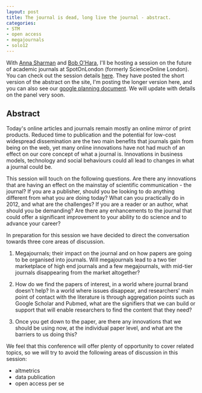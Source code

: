 ```yaml
---
layout: post
title: The journal is dead, long live the journal - abstract. 
categories: 
- STM
- open access
- megajournals
- solo12
---
```


With [Anna Sharman][as] and [Bob O'Hara][bob], I'll be hosting a session on the future of academic journals at SpotOnLondon (formerly ScienceOnline London). You can check out the session details [here][details]. They have posted the short version of the abstract on the site, I'm posting the longer version here, and you can also see our [google planning document][gdoc]. We will update with details on the panel very soon.

[as]: https://twitter.com/sharmanedit
[bob]: https://twitter.com/BobOHara
[details]: http://www.nature.com/spoton/event/spot-on-london-2012-the-journal-is-dead-long-live-the-journal/
[gdoc]: https://docs.google.com/a/elifesciences.org/document/d/15AEAreKuPdQN1GFVWGozzvL4N_nxwNKC3j-zMuBU8ac/edit#

## Abstract

Today's online articles and journals remain mostly an online mirror of print products. Reduced time to publication and the potential for low-cost widespread dissemination are the two main benefits that journals gain from being on the web, yet many online innovations have not had much of an effect on our core concept of what a journal is. Innovations in business models, technology and social behaviours could all lead to changes in what a journal could be. 

This session will touch on the following questions. Are there any innovations that are having an effect on the mainstay of scientific communication - the journal? If you are a publisher, should you be looking to do anything different from what you are doing today? What can you practically do in 2012, and what are the challenges? If you are a reader or an author, what should you be demanding? Are there any enhancements to the journal that could offer a significant improvement  to your ability to do science and to advance your career?

In preparation for this session we have decided to direct the conversation towards three core areas of discussion.

1. Megajournals; their impact on the journal and on how papers are going to be organised into journals. Will megajournals lead to a two tier marketplace of high end journals and a few megajournals, with mid-tier journals disappearing from the market altogether? 

2. How do we find the papers of interest, in a world where journal brand doesn’t help? In a world where issues disappear, and researchers' main point of contact with the literature is through aggregation points such as Google Scholar and Pubmed, what are the signifiers that we can build or support that will enable researchers to find the content that they need? 

3. Once you get down to the paper, are there any innovations that we should be using now, at the individual paper level, and what are the barriers to us doing this? 

We feel that this conference will offer plenty of opportunity to cover related topics, so we will try to avoid the following areas of discussion in this session:

- altmetrics
- data publication 
- open access per se 
